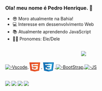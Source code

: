 ### Ola! meu nome é Pedro Henrique. 🤵

- 😎 Moro atualmente na Bahia!
- 💻 Interesse em dessenvolvimento Web
- 📚 Atualmente aprendendo JavaScript
- 🙋‍♂️ Pronomes: Ele/Dele

 <br>
 
<div align="center">
  <a href="https://github.com/Pedro-HenriqueDev">
   <img src="https://github-readme-stats.vercel.app/api?username=Pedro-HenriqueDev&theme=vue-dark&show_icons=true"></img>
</div>
  
<div style="display: inline_block"><br>
  <img align="center" alt="-Vscode" height="30" width="40" src="https://cdn.jsdelivr.net/gh/devicons/devicon/icons/vscode/vscode-original.svg" />
  <img align="center" alt="-HTML" height="30" width="40" src="https://raw.githubusercontent.com/devicons/devicon/master/icons/html5/html5-original.svg">
  <img align="center" alt="-CSS" height="30" width="40" src="https://raw.githubusercontent.com/devicons/devicon/master/icons/css3/css3-original.svg">
  <img align="center" alt="-BootStrap" height="30" width="40" src="https://cdn.jsdelivr.net/gh/devicons/devicon/icons/bootstrap/bootstrap-plain.svg" />
  <img align="center" alt="-JS" height="30" width="40" src="https://cdn.jsdelivr.net/gh/devicons/devicon/icons/javascript/javascript-original.svg" />
  
  ##
  
  <div> 
   <a href="https://twitter.com/Pedro_Hrqu" target="_blank"><img src="https://img.shields.io/badge/Twitter-1DA1F2?style=for-the-badge&logo=twitter&logoColor=white" target="_blank"></a>
  <a href="https://www.instagram.com/pedro_151_/" target="_blank"><img src="https://img.shields.io/badge/-Instagram-%23E4405F?style=for-the-badge&logo=instagram&logoColor=white" target="_blank"></a>
  <a href = "mailto:contatopedrohrq@gmail.com"><img src="https://img.shields.io/badge/-Gmail-%23333?style=for-the-badge&logo=gmail&logoColor=white" target="_blank"></a>
  <a href="https://www.linkedin.com/in/pedro-henrique-6ab634229/" target="_blank"><img src="https://img.shields.io/badge/-LinkedIn-%230077B5?style=for-the-badge&logo=linkedin&logoColor=white" target="_blank"></a> 
 
</div>

